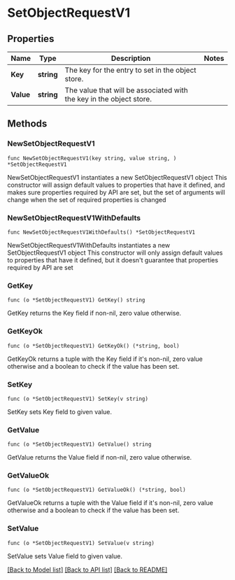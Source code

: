 # SetObjectRequestV1

## Properties

Name | Type | Description | Notes
------------ | ------------- | ------------- | -------------
**Key** | **string** | The key for the entry to set in the object store. | 
**Value** | **string** | The value that will be associated with the key in the object store. | 

## Methods

### NewSetObjectRequestV1

`func NewSetObjectRequestV1(key string, value string, ) *SetObjectRequestV1`

NewSetObjectRequestV1 instantiates a new SetObjectRequestV1 object
This constructor will assign default values to properties that have it defined,
and makes sure properties required by API are set, but the set of arguments
will change when the set of required properties is changed

### NewSetObjectRequestV1WithDefaults

`func NewSetObjectRequestV1WithDefaults() *SetObjectRequestV1`

NewSetObjectRequestV1WithDefaults instantiates a new SetObjectRequestV1 object
This constructor will only assign default values to properties that have it defined,
but it doesn't guarantee that properties required by API are set

### GetKey

`func (o *SetObjectRequestV1) GetKey() string`

GetKey returns the Key field if non-nil, zero value otherwise.

### GetKeyOk

`func (o *SetObjectRequestV1) GetKeyOk() (*string, bool)`

GetKeyOk returns a tuple with the Key field if it's non-nil, zero value otherwise
and a boolean to check if the value has been set.

### SetKey

`func (o *SetObjectRequestV1) SetKey(v string)`

SetKey sets Key field to given value.


### GetValue

`func (o *SetObjectRequestV1) GetValue() string`

GetValue returns the Value field if non-nil, zero value otherwise.

### GetValueOk

`func (o *SetObjectRequestV1) GetValueOk() (*string, bool)`

GetValueOk returns a tuple with the Value field if it's non-nil, zero value otherwise
and a boolean to check if the value has been set.

### SetValue

`func (o *SetObjectRequestV1) SetValue(v string)`

SetValue sets Value field to given value.



[[Back to Model list]](../README.md#documentation-for-models) [[Back to API list]](../README.md#documentation-for-api-endpoints) [[Back to README]](../README.md)


